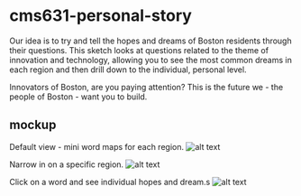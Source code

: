 # cms631-personal-story
Our idea is to try and tell the hopes and dreams of Boston residents through their questions. This
sketch looks at questions related to the theme of innovation and technology, allowing you to see 
the most common dreams in each region and then drill down to the individual, personal level.

Innovators of Boston, are you paying attention? This is the future we - the people of Boston - want 
you to build.

## mockup
Default view - mini word maps for each region.
![alt text](img/Slide1.png)

Narrow in on a specific region.
![alt text](img/Slide2.png)

Click on a word and see individual hopes and dream.s
![alt text](img/Slide3.png)

